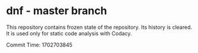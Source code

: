 # dnf - master branch

This repository contains frozen state of the repository.
Its history is cleared. It is used only for static code
analysis with Codacy.

Commit Time: 1702703845